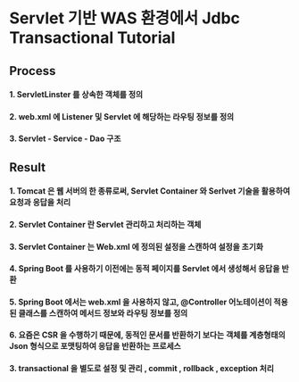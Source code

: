 # Servlet 기반 WAS 환경에서 Jdbc Transactional Tutorial
## Process
#### 1. ServletLinster 를 상속한 객체를 정의
#### 2. web.xml 에 Listener 및 Servlet 에 해당하는 라우팅 정보를 정의
#### 3. Servlet - Service - Dao 구조
## Result
#### 1. Tomcat 은 웹 서버의 한 종류로써, Servlet Container 와 Serlvet 기술을 활용하여 요청과 응답을 처리
#### 2. Servlet Container 란 Servlet 관리하고 처리하는 객체
#### 3. Servlet Container 는 Web.xml 에 정의된 설정을 스캔하여 설정을 초기화
#### 4. Spring Boot 를 사용하기 이전에는 동적 페이지를 Servlet 에서 생성해서 응답을 반환
#### 5. Spring Boot 에서는 web.xml 을 사용하지 않고, @Controller 어노테이션이 적용된 클래스를 스캔하여 메서드 정보와 라우팅 정보를 정의
#### 6. 요즘은 CSR 을 수행하기 때문에, 동적인 문서를 반환하기 보다는 객체를 계층형태의 Json 형식으로 포맷팅하여 응답을 반환하는 프로세스
#### 3. transactional 을 별도로 설정 및 관리 , commit , rollback , exception 처리
